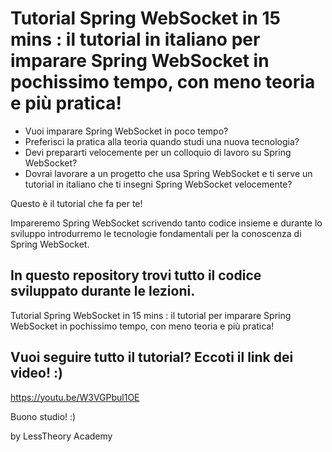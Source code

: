 # Tutorial Spring WebSocket in 15 mins : il tutorial in italiano per imparare Spring WebSocket in pochissimo tempo, con meno teoria e più pratica! 

- Vuoi imparare Spring WebSocket in poco tempo? 
- Preferisci la pratica alla teoria quando studi una nuova tecnologia?
- Devi prepararti velocemente per un colloquio di lavoro su Spring WebSocket? 
- Dovrai lavorare a un progetto che usa Spring WebSocket e ti serve un tutorial in italiano che ti insegni Spring WebSocket velocemente?

Questo è il tutorial che fa per te!

Impareremo Spring WebSocket scrivendo tanto codice insieme e durante lo sviluppo introdurremo le tecnologie fondamentali per la conoscenza di Spring WebSocket.

## In questo repository trovi tutto il codice sviluppato durante le lezioni.

Tutorial Spring WebSocket in 15 mins : il tutorial per imparare Spring WebSocket in pochissimo tempo, con meno teoria e più pratica! 

## Vuoi seguire tutto il tutorial? Eccoti il link dei video! :) 
https://youtu.be/W3VGPbul1OE

Buono studio! :)

by LessTheory Academy
